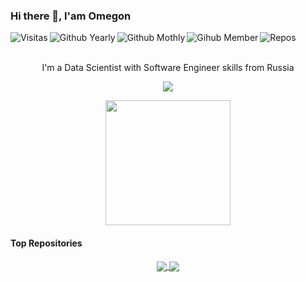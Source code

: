 ### Hi there 👋, I'am Omegon

<img alt="Visitas" align="left" src="https://komarev.com/ghpvc/?username=Omegon226&label=Profile%20views&color=blueviolet&style=flat">
<img title="Github Yearly commits" alt="Github Yearly" align="left" src="https://badges.strrl.dev/years/Omegon226?style=flat&color=blueviolet&logo=github" />
<img title="Github Yearly commits" alt="Github Mothly" align="left" src="https://badges.strrl.dev/commits/monthly/Omegon226?style=flat&color=blueviolet" />
<img title="Gihub Member" alt="Gihub Member" align="left" src="https://badges.strrl.dev/contributions/all/Omegon226?color=blueviolet" />
<img title="Repos" alt="Repos" align="left" src="https://badges.strrl.dev/repos/Omegon226?style=flat&color=blueviolet" /> 

<br />
<br />
<div align="center" height="10em">
  
</div>
<p align="center">
  I'm a Data Scientist with Software Engineer skills from Russia
</p>

<p align="center">
  <a href="https://skillicons.dev">
    <img src="https://skillicons.dev/icons?i=py,cs,r,git,gitlab,tensorflow,pytorch,fastapi,postgres,visualstudio,idea&theme=dark" />
  </a>
</p>

<div align="center">
  <a href="#">
    <img height="200em" src="https://github-readme-stats.vercel.app/api/top-langs/?username=Omegon226&layout=compact&langs_count=8&theme=radical&hide_border=true" />
  </a>
</div>

#### Top Repositories

<div align="center">
  <a href="https://github.com/Omegon226/service_time_series_model_creator">
    <img align="center" src="https://github-readme-stats.vercel.app/api/pin/?username=Omegon226&repo=service_time_series_model_creator&theme=radical&hide_border=true" />
  </a>
  <a href="https://github.com/Omegon226/Crypto_Analyzatron">
    <img align="center" src="https://github-readme-stats.vercel.app/api/pin/?username=Omegon226&repo=Crypto_Analyzatron&theme=radical&hide_border=true" />
  </a>
</div>



